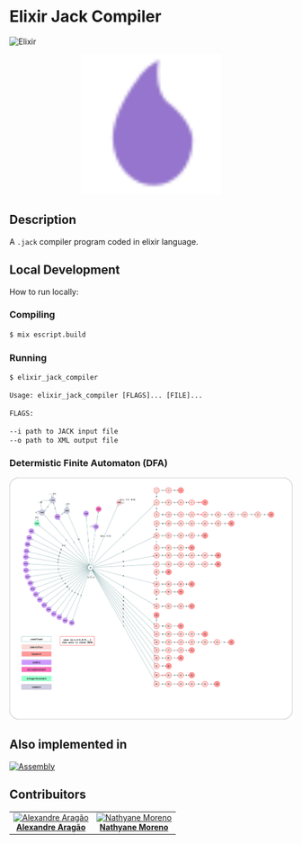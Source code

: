 # Elixir Jack Compiler

![Elixir](https://img.shields.io/badge/Elixir-1.12.0-9378C9?logo=elixir&logoColor=9378C9)

<div style="text-align:center">
  <img src="https://raw.githubusercontent.com/PKief/vscode-material-icon-theme/main/icons/elixir.svg" width="250">
</div>

## Description

A `.jack` compiler program coded in elixir language.

## Local Development

How to run locally:

### Compiling

```sh
$ mix escript.build 
```

### Running

```
$ elixir_jack_compiler

Usage: elixir_jack_compiler [FLAGS]... [FILE]...

FLAGS:

--i path to JACK input file
--o path to XML output file
```

### Determistic Finite Automaton (DFA)
![Alt text](docs/JackTokenizer-DFA.png?raw=true "DFA")

## Also implemented in
[![Assembly](https://img.shields.io/badge/-Assembly-FF6946?logo=AssemblyScript)](https://github.com/alexaragao/assembly-jack-compiler)

## Contribuitors
<table>
  <tr>
    <td align="center">
      <a href="https://github.com/alexaragao">
        <img src="https://avatars.githubusercontent.com/u/43763150?s=100" width="100px;" alt="Alexandre Aragão"/>
        <br />
        <b>Alexandre Aragão</b>
      </a>
    </td>
    <td align="center">
      <a href="https://github.com/nathyanemoreno">
        <img src="https://avatars.githubusercontent.com/u/40841909?s=100" width="100px;" alt="Nathyane Moreno"/>
        <br />
        <b>Nathyane Moreno</b>
      </a>
    </td>
  </tr>
</table>
